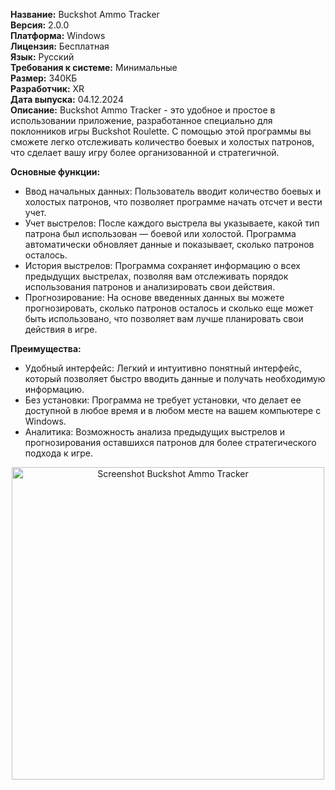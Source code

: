 **Название:** Buckshot Ammo Tracker<br>
**Версия:** 2.0.0<br>
**Платформа:** Windows<br>
**Лицензия:** Бесплатная<br>
**Язык:** Русский<br>
**Требования к системе:** Минимальные<br>
**Размер:** 340КБ<br>
**Разработчик:** XR<br>
**Дата выпуска:** 04.12.2024<br>
**Описание:**
Buckshot Ammo Tracker - это удобное и простое в использовании приложение, разработанное специально для поклонников игры Buckshot Roulette. С помощью этой программы вы сможете легко отслеживать количество боевых и холостых патронов, что сделает вашу игру более организованной и стратегичной.

**Основные функции:**
- Ввод начальных данных: Пользователь вводит количество боевых и холостых патронов, что позволяет программе начать отсчет и вести учет.
- Учет выстрелов: После каждого выстрела вы указываете, какой тип патрона был использован — боевой или холостой. Программа автоматически обновляет данные и показывает, сколько патронов осталось.
- История выстрелов: Программа сохраняет информацию о всех предыдущих выстрелах, позволяя вам отслеживать порядок использования патронов и анализировать свои действия.
- Прогнозирование: На основе введенных данных вы можете прогнозировать, сколько патронов осталось и сколько еще может быть использовано, что позволяет вам лучше планировать свои действия в игре.

**Преимущества:**
- Удобный интерфейс: Легкий и интуитивно понятный интерфейс, который позволяет быстро вводить данные и получать необходимую информацию.
- Без установки: Программа не требует установки, что делает ее доступной в любое время и в любом месте на вашем компьютере с Windows.
- Аналитика: Возможность анализа предыдущих выстрелов и прогнозирования оставшихся патронов для более стратегического подхода к игре.

<div align="center">
    <img src="https://github.com/user-attachments/assets/04dd6858-0acc-42d5-9fd7-95195464580f" alt="Screenshot Buckshot Ammo Tracker" width="500"/>
</div>


